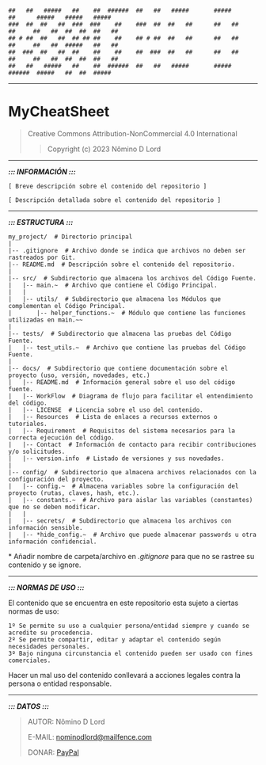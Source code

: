 ```
##   ##   #####   ##    ##  ######  ##   ##   #####       #####        ##      #####   #####   #####  
###  ##  ##   ##  ###  ###    ##    ###  ##  ##   ##      ##   ##      ##     ##   ##  ##  ##  ##   ##
## # ##  ##   ##  ## ## ##    ##    ## # ##  ##   ##      ##   ##      ##     ##   ##  #####   ##   ##
##  ###  ##   ##  ##    ##    ##    ##  ###  ##   ##      ##   ##      ##     ##   ##  ##  ##  ##   ##
##   ##   #####   ##    ##  ######  ##   ##   #####       #####        ######  #####   ##  ##  #####  
```
---

# MyCheatSheet

> Creative Commons Attribution-NonCommercial 4.0 International
> > Copyright (c) 2023 Nômino D Lord
	
---

***::: INFORMACIÓN :::***

	[ Breve descripción sobre el contenido del repositorio ]

	[ Descripción detallada sobre el contenido del repositorio ]

---

***::: ESTRUCTURA :::***
```
my_project/  # Directorio principal
|
|-- .gitignore  # Archivo donde se indica que archivos no deben ser rastreados por Git.
|-- README.md  # Descripción sobre el contenido del repositorio.
|
|-- src/  # Subdirectorio que almacena los archivos del Código Fuente.
|   |-- main.~  # Archivo que contiene el Código Principal.
|   |
|   |-- utils/  # Subdirectorio que almacena los Módulos que complementan el Código Principal.
|       |-- helper_functions.~  # Módulo que contiene las funciones utilizadas en main.~~
|
|-- tests/  # Subdirectorio que almacena las pruebas del Código Fuente.
|   |-- test_utils.~  # Archivo que contiene las pruebas del Código Fuente.
|
|-- docs/  # Subdirectorio que contiene documentación sobre el proyecto (uso, versión, novedades, etc.)
|   |-- README.md  # Información general sobre el uso del código fuente.
|   |-- WorkFlow  # Diagrama de flujo para facilitar el entendimiento del código.
|   |-- LICENSE  # Licencia sobre el uso del contenido.
|   |-- Resources  # Lista de enlaces a recursos externos o tutoriales.
|   |-- Requirement  # Requisitos del sistema necesarios para la correcta ejecución del código.
|   |-- Contact  # Información de contacto para recibir contribuciones y/o solicitudes.
|   |-- version.info  # Listado de versiones y sus novedades. 
|
|-- config/  # Subdirectorio que almacena archivos relacionados con la configuración del proyecto.
|   |-- config.~  # Almacena variables sobre la configuración del proyecto (rutas, claves, hash, etc.).
|   |-- constants.~  # Archivo para aislar las variables (constantes) que no se deben modificar.
|   |
|   |-- secrets/  # Subdirectorio que almacena los archivos con información sensible.
|   |-- *hide_config.~  # Archivo que puede almacenar passwords u otra información confidencial.
```
 \* Añadir nombre de carpeta/archivo en *.gitignore* para que no se rastree su contenido y se ignore.

---

***::: NORMAS DE USO :::***

El contenido que se encuentra en este repositorio esta sujeto a ciertas normas de uso:

	1º Se permite su uso a cualquier persona/entidad siempre y cuando se acredite su procedencia.
	2º Se permite compartir, editar y adaptar el contenido según necesidades personales.
	3º Bajo ninguna circunstancia el contenido pueden ser usado con fines comerciales.

Hacer un mal uso del contenido conllevará a acciones legales contra la persona o entidad responsable.

---

***::: DATOS :::***

> AUTOR: Nômino D Lord
> 
> E-MAIL: nominodlord@mailfence.com
> 
> DONAR: [PayPal](https://www.paypal.com/donate/?hosted_button_id=V7JFQBUUK5ZYA)
